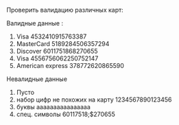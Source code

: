Проверить валидацию различных карт:

Валидные данные :
1) Visa 4532410915763387
2) MasterCard 5189284506357294
3) Discover 6011751868270655
4) Visa 4556756062250752147
5) American express 378772620865590

Невалидные данные
1) Пусто
2) набор цифр не похожих на карту 1234567890123456
3) буквы aaaaaaaaaaaaaaaa
4) спец. символы 60117518;$270655
